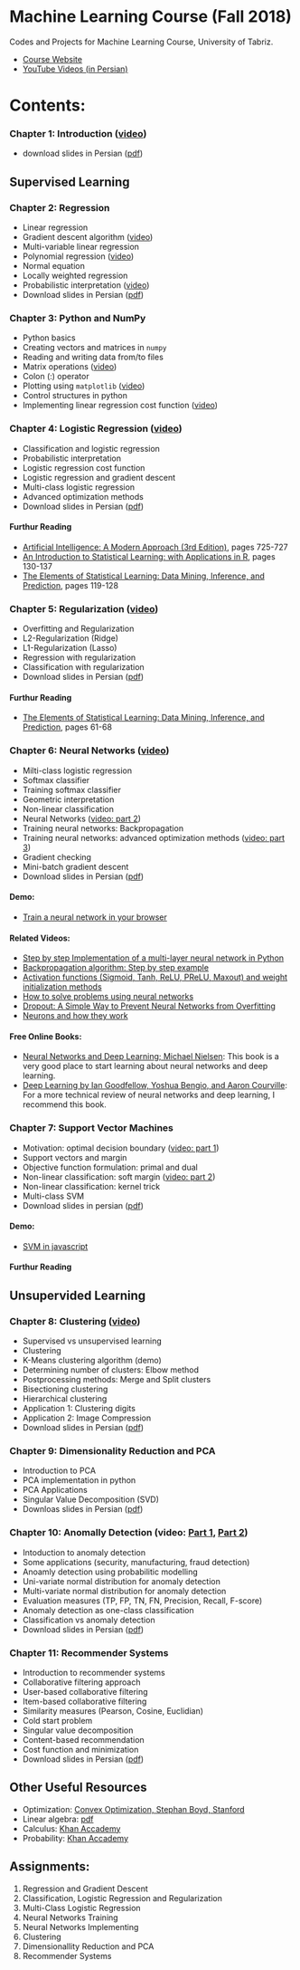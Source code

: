 # Machine Learning Course (Fall 2018)
Codes and Projects for Machine Learning Course, University of Tabriz.

* [Course Website](http://www.snrazavi.ir/ml-2018/)
* [YouTube Videos (in Persian)](https://www.youtube.com/playlist?list=PLW529xl11jnnupZKT5Og4pwHPoRFQRQz_)

# Contents:
### Chapter 1: Introduction ([video](https://youtu.be/kgwDP35InuQ))
* download slides in Persian ([pdf](http://www.snrazavi.ir/wp-content/uploads/2018/10/1Introduction2018.pdf)) 

## Supervised Learning
### Chapter 2: Regression
* Linear regression
* Gradient descent algorithm ([video](https://youtu.be/LSOHgEDDN_Y))
* Multi-variable linear regression
* Polynomial regression ([video](https://youtu.be/bS5QFhQLQn8))
* Normal equation
* Locally weighted regression
* Probabilistic interpretation ([video](https://youtu.be/ye_cuOMJhSs))
* Download slides in Persian ([pdf](http://www.snrazavi.ir/wp-content/uploads/2018/10/2Regression2018-1.pdf))
### Chapter 3: Python and NumPy
* Python basics
* Creating vectors and matrices in `numpy`
* Reading and writing data from/to files
* Matrix operations ([video](https://youtu.be/F4eEBiDnx-o))
* Colon (:) operator
* Plotting using `matplotlib` ([video](https://youtu.be/0yo2czPtOWY))
* Control structures in python
* Implementing linear regression cost function ([video](https://youtu.be/E-31_GpmVug))
### Chapter 4: Logistic Regression ([video](https://youtu.be/QXfLd5AOgls))
* Classification and logistic regression
* Probabilistic interpretation
* Logistic regression cost function
* Logistic regression and gradient descent
* Multi-class logistic regression
* Advanced optimization methods
* Download slides in Persian ([pdf](http://www.snrazavi.ir/wp-content/uploads/2018/10/4Logistic-Regression_2018-1.pdf)) 
#### Furthur Reading
  * [Artificial Intelligence: A Modern Approach (3rd Edition)](http://aima.cs.berkeley.edu/), pages 725-727
  * [An Introduction to Statistical Learning: with Applications in R](http://www.amazon.com/dp/1461471370?tag=inspiredalgor-20), pages 130-137
  * [The Elements of Statistical Learning: Data Mining, Inference, and Prediction](http://www.amazon.com/dp/0387848576?tag=inspiredalgor-20), pages 119-128

### Chapter 5: Regularization ([video](https://youtu.be/Cn1Dyk7FZVM))
* Overfitting and Regularization
* L2-Regularization (Ridge)
* L1-Regularization (Lasso)
* Regression with regularization
* Classification with regularization
* Download slides in Persian ([pdf](http://www.snrazavi.ir/wp-content/uploads/2018/10/5-Regularization_2018.pdf)) 
#### Furthur Reading
 * [The Elements of Statistical Learning: Data Mining, Inference, and Prediction](http://www.amazon.com/dp/0387848576?tag=inspiredalgor-20), pages 61-68
 
### Chapter 6: Neural Networks ([video](https://youtu.be/ZSGjtQW5kVc))
* Milti-class logistic regression
* Softmax classifier
* Training softmax classifier
* Geometric interpretation
* Non-linear classification
* Neural Networks ([video: part 2](https://youtu.be/x0IDwEREdQg))
* Training neural networks: Backpropagation
* Training neural networks: advanced optimization methods ([video: part 3](https://youtu.be/oaJGybYklHc))
* Gradient checking
* Mini-batch gradient descent
* Download slides in Persian ([pdf](http://www.snrazavi.ir/wp-content/uploads/2018/10/6-Neural_Networks_2018-1.pdf))

#### Demo:
* [Train a neural network in your browser](https://playground.tensorflow.org/)

#### Related Videos:
* [Step by step Implementation of a multi-layer neural network in Python](https://youtu.be/BnREVEmc2b4)
* [Backpropagation algorithm: Step by step example](https://youtu.be/9JKXFWzf0yc)
* [Activation functions (Sigmoid, Tanh, ReLU, PReLU, Maxout) and weight initialization methods](https://youtu.be/MdDIVaM6AlA)
* [How to solve problems using neural networks](https://youtu.be/PVobcS4TA1s)
* [Dropout: A Simple Way to Prevent Neural Networks from Overfitting](https://youtu.be/xZu3wNn4uKY)
* [Neurons and how they work](https://youtu.be/c5cab4hgmoE)

#### Free Online Books:
* [Neural Networks and Deep Learning; Michael Nielsen](http://neuralnetworksanddeeplearning.com/): This book is a very good place to start learning about neural networks and deep learning. 
* [Deep Learning by Ian Goodfellow, Yoshua Bengio, and Aaron Courville](http://www.deeplearningbook.org/): For a more technical review of neural networks and deep learning, I recommend this book. 

### Chapter 7: Support Vector Machines
* Motivation: optimal decision boundary ([video: part 1](https://youtu.be/nYXgC4xKmiM))
* Support vectors and margin
* Objective function formulation: primal and dual
* Non-linear classification: soft margin ([video: part 2](https://youtu.be/BF3Z39CJcG8))
* Non-linear classification: kernel trick
* Multi-class SVM
* Download slides in persian ([pdf](http://www.snrazavi.ir/wp-content/uploads/2018/10/7Support_Vector_Machines_2018.pdf))

#### Demo:
* [SVM in javascript](https://cs.stanford.edu/~karpathy/svmjs/demo/)

#### Furthur Reading

## Unsupervided Learning

### Chapter 8: Clustering ([video](https://youtu.be/M_KLKitifyQ))
* Supervised vs unsupervised learning
* Clustering
* K-Means clustering algorithm (demo)
* Determining number of clusters: Elbow method
* Postprocessing methods: Merge and Split clusters
* Bisectioning clustering
* Hierarchical clustering
* Application 1: Clustering digits
* Application 2: Image Compression
* Download slides in Persian ([pdf](http://www.snrazavi.ir/wp-content/uploads/2018/10/8Clustering_2018.pdf))

### Chapter 9: Dimensionality Reduction and PCA
* Introduction to PCA
* PCA implementation in python
* PCA Applications
* Singular Value Decomposition (SVD)
* Downloas slides in Persian ([pdf](http://www.snrazavi.ir/wp-content/uploads/2018/10/9-DimensionalityReduction_2018.pdf))

### Chapter 10: Anomally Detection (video: [Part 1](https://youtu.be/UbzQBeCLGh8), [Part 2](https://youtu.be/Kk9k2nSHOMw))
* Intoduction to anomaly detection
* Some applications (security, manufacturing, fraud detection)
* Anoamly detection using probabilitic modelling
* Uni-variate normal distribution for anomaly detection
* Multi-variate normal distribution for anomaly detection
* Evaluation measures (TP, FP, TN, FN, Precision, Recall, F-score)
* Anomaly detection as one-class classification
* Classification vs anomaly detection
* Download slides in Persian ([pdf](http://www.snrazavi.ir/wp-content/uploads/2018/10/10AnomalyDetection.pdf))

### Chapter 11: Recommender Systems
* Introduction to recommender systems
* Collaborative filtering approach
 * User-based collaborative filtering
 * Item-based collaborative filtering
* Similarity measures (Pearson, Cosine, Euclidian)
* Cold start problem
* Singular value decomposition
* Content-based recommendation
* Cost function and minimization
* Download slides in Persian ([pdf](http://www.snrazavi.ir/wp-content/uploads/2018/10/11RecommenderSystems.pdf))


## Other Useful Resources
* Optimization: [Convex Optimization, Stephan Boyd, Stanford](http://web.stanford.edu/~boyd/cvxbook/)
* Linear algebra: [pdf](http://www.snrazavi.ir/wp-content/uploads/2017/10/linalg.pdf)
* Calculus: [Khan Accademy](https://www.khanacademy.org/math/multivariable-calculus)
* Probability: [Khan Accademy](https://www.khanacademy.org/math/statistics-probability)


## Assignments:
1. Regression and Gradient Descent
2. Classification, Logistic Regression and Regularization
3. Multi-Class Logistic Regression
4. Neural Networks Training
5. Neural Networks Implementing
5. Clustering
6. Dimensionallity Reduction and PCA
7. Recommender Systems
